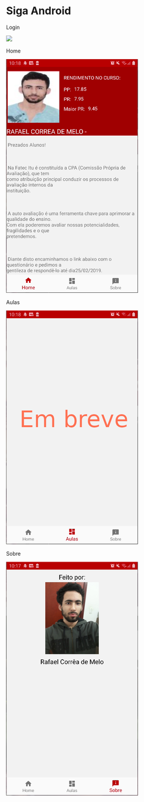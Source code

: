 # Siga Android

Login

![](login.gif)

Home

![](home.PNG)

Aulas

![](aulas.PNG)

Sobre

![](sobre.PNG)
